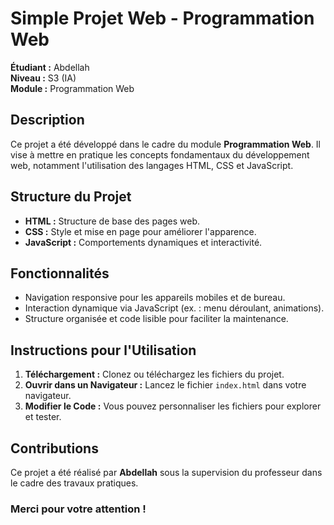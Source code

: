 # Simple Projet Web - Programmation Web

**Étudiant :** Abdellah  
**Niveau :** S3 (IA)  
**Module :** Programmation Web  

## Description
Ce projet a été développé dans le cadre du module **Programmation Web**. Il vise à mettre en pratique les concepts fondamentaux du développement web, notamment l'utilisation des langages HTML, CSS et JavaScript.

## Structure du Projet
- **HTML :** Structure de base des pages web.  
- **CSS :** Style et mise en page pour améliorer l'apparence.  
- **JavaScript :** Comportements dynamiques et interactivité.  

## Fonctionnalités
- Navigation responsive pour les appareils mobiles et de bureau.  
- Interaction dynamique via JavaScript (ex. : menu déroulant, animations).  
- Structure organisée et code lisible pour faciliter la maintenance.  

## Instructions pour l'Utilisation
1. **Téléchargement :** Clonez ou téléchargez les fichiers du projet.  
2. **Ouvrir dans un Navigateur :** Lancez le fichier `index.html` dans votre navigateur.  
3. **Modifier le Code :** Vous pouvez personnaliser les fichiers pour explorer et tester.  

## Contributions
Ce projet a été réalisé par **Abdellah** sous la supervision du professeur dans le cadre des travaux pratiques.

### Merci pour votre attention !

